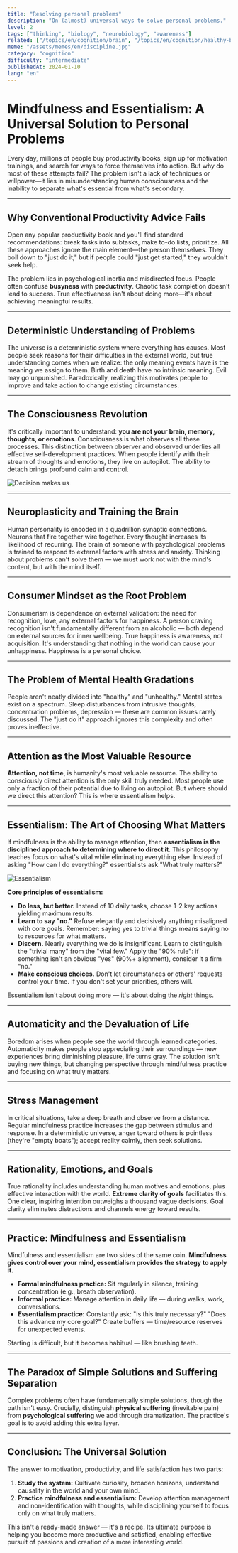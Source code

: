 ```yaml
---
title: "Resolving personal problems"
description: "On (almost) universal ways to solve personal problems."
level: 2
tags: ["thinking", "biology", "neurobiology", "awareness"]
related: ["/topics/en/cognition/brain", "/topics/en/cognition/healthy-brain"]
meme: "/assets/memes/en/discipline.jpg"
category: "cognition"
difficulty: "intermediate"
publishedAt: 2024-01-10
lang: "en"
---
```


# Mindfulness and Essentialism: A Universal Solution to Personal Problems

Every day, millions of people buy productivity books, sign up for motivation trainings, and search for ways to force themselves into action. But why do most of these attempts fail? The problem isn't a lack of techniques or willpower—it lies in misunderstanding human consciousness and the inability to separate what's essential from what's secondary.

---

## Why Conventional Productivity Advice Fails

Open any popular productivity book and you'll find standard recommendations: break tasks into subtasks, make to-do lists, prioritize. All these approaches ignore the main element—the person themselves. They boil down to "just do it," but if people could "just get started," they wouldn't seek help.

The problem lies in psychological inertia and misdirected focus. People often confuse **busyness** with **productivity**. Chaotic task completion doesn't lead to success. True effectiveness isn't about doing more—it's about achieving meaningful results.

---

## Deterministic Understanding of Problems

The universe is a deterministic system where everything has causes. Most people seek reasons for their difficulties in the external world, but true understanding comes when we realize: the only meaning events have is the meaning we assign to them. Birth and death have no intrinsic meaning. Evil may go unpunished. Paradoxically, realizing this motivates people to improve and take action to change existing circumstances.

---

## The Consciousness Revolution

It's critically important to understand: **you are not your brain, memory, thoughts, or emotions**. Consciousness is what observes all these processes. This distinction between observer and observed underlies all effective self-development practices. When people identify with their stream of thoughts and emotions, they live on autopilot. The ability to detach brings profound calm and control.

![Decision makes us](/assets/memes/en/choice_makes_us.jpg)

---

## Neuroplasticity and Training the Brain

Human personality is encoded in a quadrillion synaptic connections. Neurons that fire together wire together. Every thought increases its likelihood of recurring. The brain of someone with psychological problems is trained to respond to external factors with stress and anxiety. Thinking about problems can't solve them — we must work not with the mind's content, but with the mind itself.

---

## Consumer Mindset as the Root Problem

Consumerism is dependence on external validation: the need for recognition, love, any external factors for happiness. A person craving recognition isn't fundamentally different from an alcoholic — both depend on external sources for inner wellbeing. True happiness is awareness, not acquisition. It's understanding that nothing in the world can cause your unhappiness. Happiness is a personal choice.

---

## The Problem of Mental Health Gradations

People aren't neatly divided into "healthy" and "unhealthy." Mental states exist on a spectrum. Sleep disturbances from intrusive thoughts, concentration problems, depression — these are common issues rarely discussed. The "just do it" approach ignores this complexity and often proves ineffective.

---

## Attention as the Most Valuable Resource

**Attention, not time**, is humanity's most valuable resource. The ability to consciously direct attention is the only skill truly needed. Most people use only a fraction of their potential due to living on autopilot. But where should we direct this attention? This is where essentialism helps.

---

## Essentialism: The Art of Choosing What Matters

If mindfulness is the ability to manage attention, then **essentialism is the disciplined approach to determining where to direct it**. This philosophy teaches focus on what's vital while eliminating everything else. Instead of asking "How can I do everything?" essentialists ask "What truly matters?"

![Essentialism](/assets/memes/en/essentialism.png)

**Core principles of essentialism:**

* **Do less, but better.** Instead of 10 daily tasks, choose 1-2 key actions yielding maximum results.
* **Learn to say "no."** Refuse elegantly and decisively anything misaligned with core goals. Remember: saying yes to trivial things means saying no to resources for what matters.
* **Discern.** Nearly everything we do is insignificant. Learn to distinguish the "trivial many" from the "vital few." Apply the "90% rule": if something isn't an obvious "yes" (90%+ alignment), consider it a firm "no."
* **Make conscious choices.** Don't let circumstances or others' requests control your time. If you don't set your priorities, others will.

Essentialism isn't about doing more — it's about doing the *right* things.

---

## Automaticity and the Devaluation of Life

Boredom arises when people see the world through learned categories. Automaticity makes people stop appreciating their surroundings — new experiences bring diminishing pleasure, life turns gray. The solution isn't buying new things, but changing perspective through mindfulness practice and focusing on what truly matters.

---

## Stress Management

In critical situations, take a deep breath and observe from a distance. Regular mindfulness practice increases the gap between stimulus and response. In a deterministic universe, anger toward others is pointless (they're "empty boats"); accept reality calmly, then seek solutions.

---

## Rationality, Emotions, and Goals

True rationality includes understanding human motives and emotions, plus effective interaction with the world. **Extreme clarity of goals** facilitates this. One clear, inspiring intention outweighs a thousand vague decisions. Goal clarity eliminates distractions and channels energy toward results.

---

## Practice: Mindfulness and Essentialism

Mindfulness and essentialism are two sides of the same coin. **Mindfulness gives control over your mind, essentialism provides the strategy to apply it.**

* **Formal mindfulness practice:** Sit regularly in silence, training concentration (e.g., breath observation).
* **Informal practice:** Manage attention in daily life — during walks, work, conversations.
* **Essentialism practice:** Constantly ask: "Is this truly necessary?" "Does this advance my core goal?" Create buffers — time/resource reserves for unexpected events.

Starting is difficult, but it becomes habitual — like brushing teeth.

---

## The Paradox of Simple Solutions and Suffering Separation

Complex problems often have fundamentally simple solutions, though the path isn't easy. Crucially, distinguish **physical suffering** (inevitable pain) from **psychological suffering** we add through dramatization. The practice's goal is to avoid adding this extra layer.

---

## Conclusion: The Universal Solution

The answer to motivation, productivity, and life satisfaction has two parts:

1.  **Study the system:** Cultivate curiosity, broaden horizons, understand causality in the world and your own mind.
2.  **Practice mindfulness and essentialism:** Develop attention management and non-identification with thoughts, while disciplining yourself to focus only on what truly matters.

This isn't a ready-made answer — it's a recipe. Its ultimate purpose is helping you become more productive and satisfied, enabling effective pursuit of passions and creation of a more interesting world.